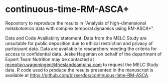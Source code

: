 # continuous-time-RM-ASCA+

Repository to reproduce the results in "Analysis of high-dimensional metabolomics data with complex temporal dynamics using RM-ASCA+".

Data and Code Availiabilty statement:
Data from the MELC Study are unsuitable for public deposition due to ethical restriction and privacy of participant data. Data are available to researchers meeting the criteria for access to confidential data. Jeske Hageman on behalf of the department of Expert Team Nutrition may be contacted at reception.wageningen@frieslandcampina.com to request the MELC Study data. R code used to produce the results presented in the manuscript is available at https://github.com/blzserdos/continuous-time-RM-ASCA.
